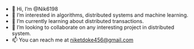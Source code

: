 - 👋 Hi, I’m @Nik6198
- 👀 I’m interested in algorithms, distributed systems and machine learning.
- 🌱 I’m currently learning about distributed transactions.
- 💞️ I’m looking to collaborate on any interesting project in distributed system.
- 📫 You can reach me at niketdoke456@gmail.com

<!---
Nik6198/Nik6198 is a ✨ special ✨ repository because its `README.md` (this file) appears on your GitHub profile.
You can click the Preview link to take a look at your changes.
--->
